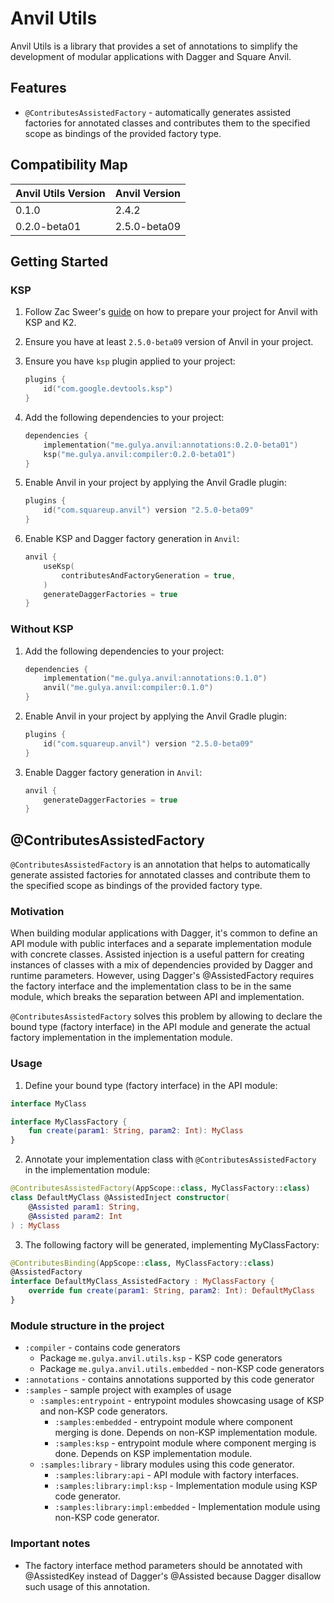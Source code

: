 # Anvil Utils

Anvil Utils is a library that provides a set of annotations to simplify the development of modular applications with
Dagger and Square Anvil.

## Features

- `@ContributesAssistedFactory` - automatically generates assisted factories for annotated classes and contributes them
  to the specified scope as bindings of the provided factory type.

## Compatibility Map

| Anvil Utils Version | Anvil Version |
|---------------------|---------------|
| 0.1.0               | 2.4.2         |
| 0.2.0-beta01        | 2.5.0-beta09  |

## Getting Started

### KSP

1. Follow Zac Sweer's [guide](https://www.zacsweers.dev/preparing-for-k2/#anvil) on how to prepare your project for
   Anvil with KSP and K2.
2. Ensure you have at least `2.5.0-beta09` version of Anvil in your project.
3. Ensure you have `ksp` plugin applied to your project:
    ```kotlin
    plugins {
        id("com.google.devtools.ksp")
    }
    ```

4. Add the following dependencies to your project:
    ```kotlin
    dependencies {
        implementation("me.gulya.anvil:annotations:0.2.0-beta01")
        ksp("me.gulya.anvil:compiler:0.2.0-beta01")
    }
    ```

5. Enable Anvil in your project by applying the Anvil Gradle plugin:
    ```kotlin
    plugins {
        id("com.squareup.anvil") version "2.5.0-beta09"
    }
    ```

6. Enable KSP and Dagger factory generation in `Anvil`:
    ```kotlin
    anvil {
        useKsp(
            contributesAndFactoryGeneration = true,
        )
        generateDaggerFactories = true
    }
    ```

### Without KSP

1. Add the following dependencies to your project:
    ```kotlin
    dependencies {
        implementation("me.gulya.anvil:annotations:0.1.0")
        anvil("me.gulya.anvil:compiler:0.1.0")
    }
    ```
2. Enable Anvil in your project by applying the Anvil Gradle plugin:
    ```kotlin
    plugins {
        id("com.squareup.anvil") version "2.5.0-beta09"
    }
    ```

3. Enable Dagger factory generation in `Anvil`:
    ```kotlin
    anvil {
        generateDaggerFactories = true
    }
    ```

## @ContributesAssistedFactory

`@ContributesAssistedFactory` is an annotation that helps to automatically generate
assisted factories for annotated classes and contribute them to the specified scope
as bindings of the provided factory type.

### Motivation

When building modular applications with Dagger, it's common to define an API module with public interfaces
and a separate implementation module with concrete classes. Assisted injection is a useful pattern for creating
instances of classes with a mix of dependencies provided by Dagger and runtime parameters.
However, using Dagger's @AssistedFactory requires the factory interface and the implementation
class to be in the same module, which breaks the separation between API and implementation.

`@ContributesAssistedFactory` solves this problem by allowing to declare the bound type (factory interface) in the
API module and generate the actual factory implementation in the implementation module.

### Usage

1. Define your bound type (factory interface) in the API module:

```kotlin
interface MyClass

interface MyClassFactory {
    fun create(param1: String, param2: Int): MyClass
}
```

2. Annotate your implementation class with `@ContributesAssistedFactory` in the implementation module:

```kotlin
@ContributesAssistedFactory(AppScope::class, MyClassFactory::class)
class DefaultMyClass @AssistedInject constructor(
    @Assisted param1: String,
    @Assisted param2: Int
) : MyClass
```

3. The following factory will be generated, implementing MyClassFactory:

```kotlin
@ContributesBinding(AppScope::class, MyClassFactory::class)
@AssistedFactory
interface DefaultMyClass_AssistedFactory : MyClassFactory {
    override fun create(param1: String, param2: Int): DefaultMyClass
}
```

### Module structure in the project

- `:compiler` - contains code generators
    - Package `me.gulya.anvil.utils.ksp` - KSP code generators
    - Package `me.gulya.anvil.utils.embedded` - non-KSP code generators
- `:annotations` - contains annotations supported by this code generator
- `:samples` - sample project with examples of usage
    - `:samples:entrypoint` - entrypoint modules showcasing usage of KSP and non-KSP code generators.
        - `:samples:embedded` - entrypoint module where component merging is done. Depends on non-KSP implementation
          module.
        - `:samples:ksp` - entrypoint module where component merging is done. Depends on KSP implementation module.
    - `:samples:library` - library modules using this code generator.
        - `:samples:library:api` - API module with factory interfaces.
        - `:samples:library:impl:ksp` - Implementation module using KSP code generator.
        - `:samples:library:impl:embedded` - Implementation module using non-KSP code generator.

### Important notes

- The factory interface method parameters should be annotated with @AssistedKey instead of Dagger's @Assisted because
  Dagger disallow such usage of this annotation.